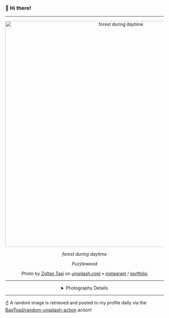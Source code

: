 ### 👋 Hi there!

----
<div align="center">
  <img width="720" src="https://images.unsplash.com/photo-1569402928543-87a35efc0606?crop=entropy&cs=tinysrgb&fit=max&fm=jpg&ixid=M3w1NTI0NDl8MHwxfHJhbmRvbXx8fHx8fHx8fDE3MDYwNzE0ODF8&ixlib=rb-4.0.3&q=80&w=1080" alt="forest during daytime">
  
  <em>forest during daytime</em>
  
  <em>Puzzlewood</em>

  Photo by [Zoltan Tasi](https://foundation.app/@zoltan_tasi) on [unsplash.com](https://unsplash.com/) • [instagram](https://instagram.com/zoltan_tasi) / [portfolio](https://foundation.app/@zoltan_tasi)

  ---
  
<details>
<summary>Photography Details</summary>
  
Camera Model: NIKON D800E • Exposure Time: 1/25 • Aperture: 2.8 • Focal Length: 28.0 • ISO: 250 • Location: Puzzlewood, Coleford, Egyesült Királyság (Egyesült Királyság) • Coordinates: Latitude 51.7800209, Longitude -2.6149443

</details>

</div>

----

☝️ A random image is retrieved and posted to my profile daily via the [BagToad/random-unsplash-action](https://github.com/BagToad/random-unsplash-action) action!
